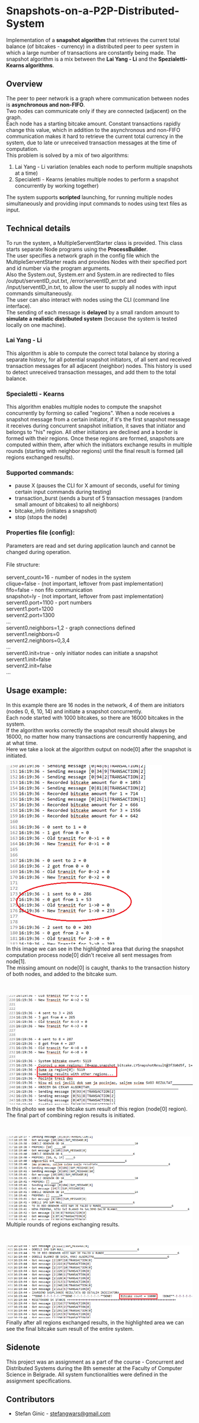 # Snapshots-on-a-P2P-Distributed-System
Implementation of a <b>snapshot algorithm</b> that retrieves the current total balance (of bitcakes - currency) in a distributed peer to peer system in which a large number of transactions are constantly being made. The snapshot algorithm is a mix between the <b>Lai Yang - Li</b> and the <b>Spezialetti-Kearns algorithms</b>.

## Overview
The peer to peer network is a graph where communication between nodes is <b>asynchronous and non-FIFO</b>.<br>
Two nodes can communicate only if they are connected (adjacent) on the graph. <br>
Each node has a starting bitcake amount. Constant transactions rapidly change this value, which in addition to the asynchronous and non-FIFO communication makes it hard to retrieve the current total currency in the system, due to late or unreceived transaction messages at the time of computation. <br>
This problem is solved by a mix of two algorithms:
1. Lai Yang - Li variation (enables each node to perform multiple snapshots at a time)
2. Specialetti - Kearns (enables multiple nodes to perform a snapshot concurrently by working together)

The system supports <b>scripted</b> launching, for running multiple nodes simultaneously and providing input commands to nodes using text files as input. 

## Technical details
To run the system, a MultipleServentStarter class is provided. This class starts separate Node programs using the <b>ProcessBuilder</b>.<br>
The user specifies a network graph in the config file which the MultipleServentStarter reads and provides Nodes with their specified port and id number via the program arguments.<br>
Also the System.out, System.err and System.in are redirected to files /output/serventID_out.txt, /error/serventID_err.txt and /input/serventID_in.txt, to allow the user to supply all nodes with input commands simultaneously. <br>
The user can also interact with nodes using the CLI (command line interface). <br>
The sending of each message is <b>delayed</b> by a small random amount to <b>simulate a realistic distributed system</b> (because the system is tested locally on one machine).

### Lai Yang - Li
This algorithm is able to compute the correct total balance by storing a separate history, for all potential snapshot initiators, of all sent and received transaction messages for all adjacent (neighbor) nodes. This history is used to detect unreceived transaction messages, and add them to the total balance.

### Specialetti - Kearns
This algorithm enables multiple nodes to compute the snapshot concurrently by forming so called "regions". When a node receives a snapshot message from a certain initiator, if it's the first snapshot message it receives during concurrent snapshot initiation, it saves that initiator and belongs to "his" region. All other initiators are declined and a border is formed with their regions. Once these regions are formed, snapshots are computed within them, after which the initiators exchange results in multiple rounds (starting with neighbor regions) until the final result is formed (all regions exchanged results).

### Supported commands:
* pause X (pauses the CLI for X amount of seconds, useful for timing certain input commands during testing)
* transaction_burst (sends a burst of 5 transaction messages (random small amount of bitcakes) to all neighbors)
* bitcake_info (initiates a snapshot)
* stop (stops the node)

### Properties file (config):
Parameters are read and set during application launch and cannot be changed during operation.<br><br>
File structure:<br><br>
servent_count=16 - number of nodes in the system<br>
clique=false - (not important, leftover from past implementation)<br>
fifo=false - non fifo communication<br>
snapshot=ly - (not important, leftover from past implementation)<br>
servent0.port=1100 - port numbers<br>
servent1.port=1200<br>
servent2.port=1300<br>
...<br>
servent0.neighbors=1,2 - graph connections defined<br>
servent1.neighbors=0<br>
servent2.neighbors=0,3,4<br>
...<br>
servent0.init=true - only initiator nodes can initiate a snapshot<br>
servent1.init=false<br>
servent2.init=false<br>
...

## Usage example:
In this example there are 16 nodes in the network, 4 of them are initiators (nodes 0, 6, 10, 14) and initiate a snapshot concurrently. <br>
Each node started with 1000 bitcakes, so there are 16000 bitcakes in the system. <br>
If the algorithm works correctly the snapshot result should always be 16000, no matter how many transactions are concurrently happening, and at what time.<br>
Here we take a look at the algorithm output on node\[0\] after the snapshot is initiated. <br><br>
![Alt text](images/ex1.png?raw=true "")<br>
In this image we can see in the highlighted area that during the snapshot computation process node\[0\] didn't receive all sent messages from node\[1\]. <br>
The missing amount on node\[0\] is caught, thanks to the transaction history of both nodes, and added to the bitcake sum.<br><br><br>

![Alt text](images/ex2.png?raw=true "")<br>
In this photo we see the bitcake sum result of this region (node\[0\] region).<br>
The final part of combining region results is initiated. <br><br><br>

![Alt text](images/ex3.png?raw=true "")<br>
Multiple rounds of regions exchanging results. <br><br><br>

![Alt text](images/ex4.png?raw=true "")<br>
Finally after all regions exchanged results, in the highlighted area we can see the final bitcake sum result of the entire system.

## Sidenote
This project was an assignment as a part of the course - Concurrent and Distributed Systems during the 8th semester at the Faculty of Computer Science in Belgrade. All system functionalities were defined in the assignment specifications.

## Contributors
- Stefan Ginic - <stefangwars@gmail.com>
